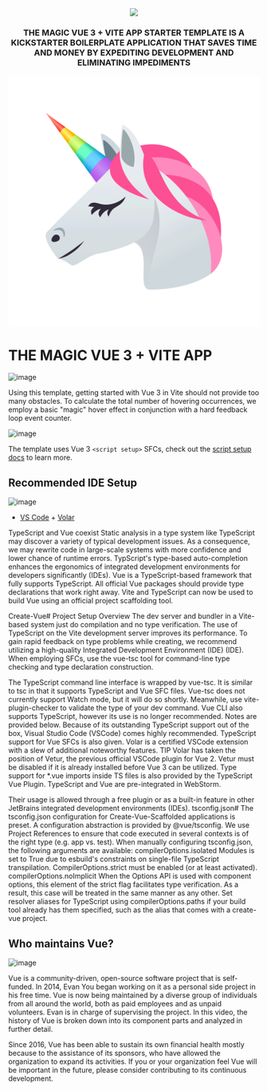 <p align="center">
<img align="center" src="https://user-images.githubusercontent.com/105825058/169174485-2f0666e4-d66a-43ef-865d-01ec5be1640f.png"/>
<h3 align="center" >THE MAGIC VUE 3 + VITE APP STARTER TEMPLATE IS A KICKSTARTER BOILERPLATE APPLICATION THAT SAVES TIME AND MONEY BY EXPEDITING DEVELOPMENT AND ELIMINATING IMPEDIMENTS</h3>
<img align="center" src="https://raw.githubusercontent.com/4dboard/proxy-yxorp/master/assets/logo.gif"/>  
</p>

# THE MAGIC VUE 3 + VITE APP

![image](https://user-images.githubusercontent.com/105825058/169175599-528fa64f-d8a0-4bc3-8c1f-cecb3117f628.png)

Using this template, getting started with Vue 3 in Vite should not provide too many obstacles. To calculate the total number of hovering occurrences, we employ a basic "magic" hover effect in conjunction with a hard feedback loop event counter.


![image](https://user-images.githubusercontent.com/105825058/169172279-0f1c19c0-e20c-448c-96c3-7fdfe20d8d02.png)


The template uses Vue 3 `<script setup>` SFCs, check out the [script setup docs](https://v3.vuejs.org/api/sfc-script-setup.html#sfc-script-setup) to learn more.

## Recommended IDE Setup

![image](https://user-images.githubusercontent.com/105825058/169175709-e51df33c-5ae0-47e4-94bd-c12da7bbe1cd.png)

- [VS Code](https://code.visualstudio.com/) + [Volar](https://marketplace.visualstudio.com/items?itemName=Vue.volar)

TypeScript and Vue coexist Static analysis in a type system like TypeScript may discover a variety of typical development issues. As a consequence, we may rewrite code in large-scale systems with more confidence and lower chance of runtime errors. TypScript's type-based auto-completion enhances the ergonomics of integrated development environments for developers significantly (IDEs). Vue is a TypeScript-based framework that fully supports TypeScript. All official Vue packages should provide type declarations that work right away. Vite and TypeScript can now be used to build Vue using an official project scaffolding tool. 

Create-Vue# Project Setup Overview The dev server and bundler in a Vite-based system just do compilation and no type verification. The use of TypeScript on the Vite development server improves its performance. To gain rapid feedback on type problems while creating, we recommend utilizing a high-quality Integrated Development Environment (IDE) (IDE). When employing SFCs, use the vue-tsc tool for command-line type checking and type declaration construction. 

The TypeScript command line interface is wrapped by vue-tsc. It is similar to tsc in that it supports TypeScript and Vue SFC files. Vue-tsc does not currently support Watch mode, but it will do so shortly. Meanwhile, use vite-plugin-checker to validate the type of your dev command. Vue CLI also supports TypeScript, however its use is no longer recommended. Notes are provided below. Because of its outstanding TypeScript support out of the box, Visual Studio Code (VSCode) comes highly recommended. TypeScript support for Vue SFCs is also given. Volar is a certified VSCode extension with a slew of additional noteworthy features. TIP Volar has taken the position of Vetur, the previous official VSCode plugin for Vue 2. Vetur must be disabled if it is already installed before Vue 3 can be utilized. Type support for *.vue imports inside TS files is also provided by the TypeScript Vue Plugin. TypeScript and Vue are pre-integrated in WebStorm. 

Their usage is allowed through a free plugin or as a built-in feature in other JetBrains integrated development environments (IDEs). tsconfig.json# The tsconfig.json configuration for Create-Vue-Scaffolded applications is preset. A configuration abstraction is provided by @vue/tsconfig. We use Project References to ensure that code executed in several contexts is of the right type (e.g. app vs. test). When manually configuring tsconfig.json, the following arguments are available: compilerOptions.isolated Modules is set to True due to esbuild's constraints on single-file TypeScript transpilation. CompilerOptions.strict must be enabled (or at least activated). compilerOptions.noImplicit When the Options API is used with component options, this element of the strict flag facilitates type verification. As a result, this case will be treated in the same manner as any other. Set resolver aliases for TypeScript using compilerOptions.paths if your build tool already has them specified, such as the alias that comes with a create-vue project.
 
## Who maintains Vue?

![image](https://user-images.githubusercontent.com/105825058/169175868-ef9cc58c-364e-4be6-9c11-db3f934fe111.png)

Vue is a community-driven, open-source software project that is self-funded. In 2014, Evan You began working on it as a personal side project in his free time. Vue is now being maintained by a diverse group of individuals from all around the world, both as paid employees and as unpaid volunteers. Evan is in charge of supervising the project. In this video, the history of Vue is broken down into its component parts and analyzed in further detail.

Since 2016, Vue has been able to sustain its own financial health mostly because to the assistance of its sponsors, who have allowed the organization to expand its activities. If you or your organization feel Vue will be important in the future, please consider contributing to its continuous development.
